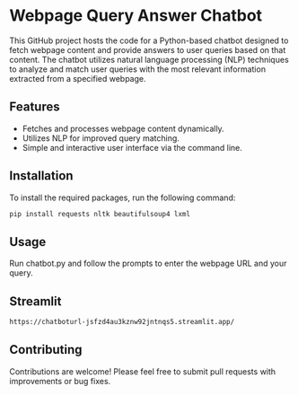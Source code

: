 # Webpage Query Answer Chatbot

This GitHub project hosts the code for a Python-based chatbot designed to fetch webpage content and provide answers to user queries based on that content. The chatbot utilizes natural language processing (NLP) techniques to analyze and match user queries with the most relevant information extracted from a specified webpage.

## Features

- Fetches and processes webpage content dynamically.
- Utilizes NLP for improved query matching.
- Simple and interactive user interface via the command line.

## Installation

To install the required packages, run the following command:

```bash
pip install requests nltk beautifulsoup4 lxml

```

## Usage

Run chatbot.py and follow the prompts to enter the webpage URL and your query.

## Streamlit 

```bash
https://chatboturl-jsfzd4au3kznw92jntnqs5.streamlit.app/
```

## Contributing

Contributions are welcome! Please feel free to submit pull requests with improvements or bug fixes.


